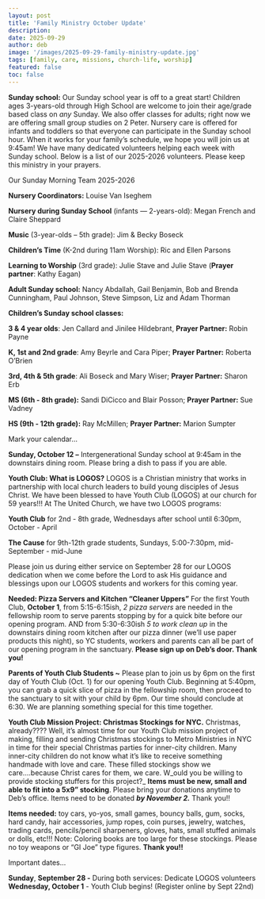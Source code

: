 ```yaml
---
layout: post
title: 'Family Ministry October Update'
description:
date: 2025-09-29
author: deb
image: '/images/2025-09-29-family-ministry-update.jpg'
tags: [family, care, missions, church-life, worship]
featured: false
toc: false
---
```


**Sunday school:**  Our Sunday school year is off to a great start! Children ages 3-years-old through High School are welcome to join their age/grade based class on  _any_  Sunday. We also offer classes for adults; right now we are offering small group studies on 2 Peter. Nursery care is offered for infants and toddlers so that everyone can participate in the Sunday school hour. When it works for your family’s schedule, we hope you will join us at 9:45am! We have many dedicated volunteers helping each week with Sunday school. Below is a list of our 2025-2026 volunteers. Please keep this ministry in your prayers.

Our Sunday Morning Team 2025-2026

**Nursery Coordinators:** Louise Van Iseghem

**Nursery during Sunday School**  (infants — 2-years-old): Megan French and Claire Sheppard

**Music**  (3-year-olds – 5th grade): Jim & Becky Boseck

**Children’s Time**  (K-2nd during 11am Worship): Ric and Ellen Parsons

**Learning to Worship**  (3rd grade): Julie Stave and Julie Stave (**Prayer partner**: Kathy Eagan)

**Adult Sunday school:**  Nancy Abdallah, Gail Benjamin, Bob and Brenda Cunningham, Paul Johnson, Steve Simpson, Liz and Adam Thorman

**Children’s Sunday school classes:**

**3 & 4 year olds**: Jen Callard and Jinilee Hildebrant,  **Prayer Partner:**  Robin Payne

**K, 1st and 2nd grade**: Amy Beyrle and Cara Piper;  **Prayer Partner:**  Roberta O’Brien

**3rd, 4th & 5th grade**: Ali Boseck and Mary Wiser;  **Prayer Partner:**  Sharon Erb

**MS (6th - 8th grade):** Sandi DiCicco and Blair Posson;  **Prayer Partner:**  Sue Vadney

**HS (9th - 12th grade):**  Ray McMillen;  **Prayer Partner:**  Marion Sumpter

Mark your calendar…

**Sunday, October 12 –**  Intergenerational Sunday school at 9:45am in the downstairs dining room. Please bring a dish to pass if you are able.

**Youth Club: What is LOGOS?** LOGOS is a Christian ministry that works in partnership with local church leaders to build young disciples of Jesus Christ. We have been blessed to have Youth Club (LOGOS) at our church for 59 years!!! At The United Church, we have two LOGOS programs:

**Youth Club**  for 2nd - 8th grade, Wednesdays after school until 6:30pm, October - April

**The Cause**  for 9th-12th grade students, Sundays, 5:00-7:30pm, mid-September - mid-June

Please join us during either service on September 28 for our LOGOS dedication when we come before the Lord to ask His guidance and blessings upon our LOGOS students and workers for this coming year.

**Needed: Pizza Servers and Kitchen “Cleaner Uppers”**  For the first Youth Club,  **October 1**, from 5:15-6:15ish,  _2 pizza servers_  are needed in the fellowship room to serve parents stopping by for a quick bite before our opening program. AND from 5:30-6:30ish  _5 to work clean up_  in the downstairs dining room kitchen after our pizza dinner (we’ll use paper products this night), so YC students, workers and parents can all be part of our opening program in the sanctuary. **Please sign up on Deb’s door. Thank you!**

**Parents of Youth Club Students ~**  Please plan to join us by 6pm on the first day of Youth Club (Oct. 1) for our opening Youth Club. Beginning at 5:40pm, you can grab a quick slice of pizza in the fellowship room, then proceed to the sanctuary to sit with your child by 6pm. Our time should conclude at 6:30. We are planning something special for this time together.

**Youth Club Mission Project: Christmas Stockings for NYC.**  Christmas, already???? Well, it’s almost time for our Youth Club mission project of making, filling and sending Christmas stockings to Metro Ministries in NYC in time for their special Christmas parties for inner-city children. Many inner-city children do not know what it’s like to receive something handmade with love and care. These filled stockings show we care….because Christ cares for them, we care. W_ould you be willing to provide stocking stuffers for this project?_ **Items must be new, small and able to fit into a 5x9” stocking**. Please bring your donations anytime to Deb’s office. Items need to be donated  **_by November 2._**  Thank you!!

**Items needed:**  toy cars, yo-yos, small games, bouncy balls, gum, socks, hard candy, hair accessories, jump ropes, coin purses, jewelry, watches, trading cards, pencils/pencil sharpeners, gloves, hats, small stuffed animals or dolls, etc!!! Note: Coloring books are too large for these stockings. Please no toy weapons or “GI Joe” type figures. **Thank you!!**

Important dates…

**Sunday**,  **September 28 -**  During both services: Dedicate LOGOS volunteers  
**Wednesday, October 1**  - Youth Club begins! (Register online by Sept 22nd)
